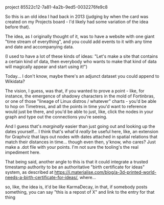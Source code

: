 project 85522c12-7a81-4a2b-9ed5-0032276fe9c8

So this is an old idea I had back in 2013 (judging by when the card was created on my Projects board - I'd likely had some variation of the idea before that).

The idea, as I originally thought of it, was to have a website with one giant "time stream of everything", and you could add events to it with any time and date and accompanying data.

(I used to have a lot of these kinds of ideas: "Let's make a site that contains a certain kind of data, then everybody who wants to make that kind of data will magically appear and start using it!")

Today... I don't know, maybe there's an adjunct dataset you could append to Wikidata?

The vision, I guess, was that, if you wanted to prove a point - like, for instance, the emergence of shadowy characters in the mold of Fortinbras, or one of those "lineage of Linux distros / whatever" charts - you'd be able to hop on Timetress, and all the points in time you'd want to reference would just be there, and you'd be able to just, like, click the nodes in your graph and type out the connections you're seeing.

And I guess that's *marginally* easier than just going out and looking up the dates yourself... I think that's what'd *really* be useful here, like, an extension for Graphviz that lays out nodes with dates attached in spatial relations that match their distances in time... though even then, y'know, who cares? Just make a .dot file with your points. I'm not sure the tooling's the real impediment here.

That being said, another angle to this is that it could integrate a trusted timestamp authority to be an authoritative "birth certificate for ideas" system, as described at https://i.materialise.com/blog/a-3d-printed-world-needs-a-birth-certificate-for-ideas/, where...

so, like, the idea is, it'd be like KarmaDecay, in that, if somebody posts something, you can say "this is a repost of X" and link to the entry for that thing
